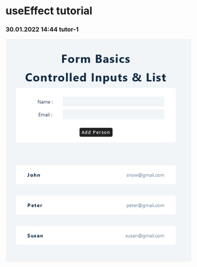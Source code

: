 # useEffect tutorial

### 30.01.2022 14:44 tutor-1

![Screenshot 2022-01-30 at 14-42-07 React App](../../assets/forms/Screenshot-1.png)
